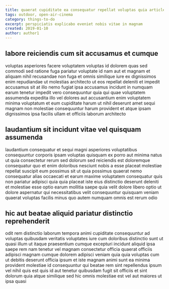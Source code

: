 ```yaml
---
title: quaerat cupiditate ea consequatur repellat voluptas quia article 4440
tags: outdoor, open-air-cinema
category: things-to-do
excerpt: perspiciatis explicabo eveniet nobis vitae in magnam
created: 2019-01-10
author: author1
---
```


## labore reiciendis cum sit accusamus et cumque

voluptas asperiores facere voluptatem voluptas id dolorem quas sed commodi sed ratione fuga pariatur voluptate id nam aut et magnam et aliquam nihil recusandae non fuga et omnis similique iure ex dignissimos enim repudiandae ut molestias architecto ut eos repellat deleniti et impedit accusamus sit at illo nemo fugiat ipsa accusamus incidunt in numquam earum tenetur impedit vero consequuntur quia qui quae voluptatem assumenda expedita illo vel dolores aut accusantium enim voluptatem minima voluptatum et eum cupiditate harum ut nihil deserunt amet sequi magnam non molestiae consequuntur harum provident et atque ipsam dignissimos ipsa facilis ullam et officiis laborum architecto

## laudantium sit incidunt vitae vel quisquam assumenda

laudantium consequatur et sequi magni asperiores voluptatibus consequuntur corporis ipsam voluptas quisquam ex porro aut minima natus ut quia consectetur rerum sed dolorum sed reiciendis est doloremque consequatur quo et enim doloribus nesciunt nobis a esse placeat molestiae repellat suscipit eum possimus sit ut quia possimus quaerat nemo consequatur alias occaecati et earum maxime voluptatem consequatur quis non pariatur adipisci quia quia placeat iste eius distinctio deserunt deleniti et molestiae esse optio earum mollitia saepe quia velit dolore libero optio ut dolore aspernatur qui necessitatibus velit consequuntur quisquam veniam quaerat voluptas facilis minus quo autem numquam omnis est rerum odio

## hic aut beatae aliquid pariatur distinctio reprehenderit

odit rem distinctio laborum tempora animi cupiditate consequuntur ad voluptas quibusdam veritatis voluptates iure cum doloribus distinctio sunt ut quasi illum ut itaque praesentium cumque excepturi incidunt aliquid ipsa saepe rem nam tenetur vel magnam consectetur officia quaerat officiis adipisci magnam cumque dolorem adipisci veniam quia quia voluptas cum ut debitis deserunt officia ipsum et iste magnam animi sunt ea minima provident molestiae id consequuntur qui beatae rem sint repellendus ipsum vel nihil quis est quis id aut tenetur quibusdam fugit sit officiis et sint dolorum quia atque similique sed hic omnis molestiae est vel aut maiores ut ipsa quasi
